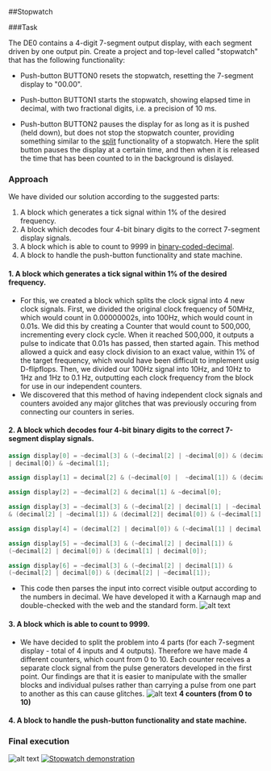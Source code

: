 ##Stopwatch

###Task

The DE0 contains a 4-digit 7-segment output display,
with each segment driven by one output pin. Create
a project and top-level called "stopwatch" that has
the following functionality:

- Push-button BUTTON0 resets the stopwatch,
  resetting the 7-segment display to "00.00".

- Push-button BUTTON1 starts the stopwatch,
  showing elapsed time in decimal, with two
  fractional digits, i.e. a precision of 10 ms.

- Push-button BUTTON2 pauses the display for as
  long as it is pushed (held down), but does not stop
  the stopwatch counter, providing something similar to the
  [split](http://en.wikipedia.org/wiki/Stopwatch) functionality
  of a stopwatch. Here the split button pauses the display at a certain time, and then when it is released the time that has been counted to in the background is dislayed.

### Approach

We have divided our solution according to the suggested parts:
  1. A block which generates a tick signal within 1% of the desired frequency.
  2. A block which decodes four 4-bit binary digits to the correct 7-segment display signals.
  3. A block which is able to count to 9999 in [binary-coded-decimal](http://en.wikipedia.org/wiki/Binary-coded_decimal).
  4. A block to handle the push-button functionality and state machine.

#### 1. A block which generates a tick signal within 1% of the desired frequency.
  - For this, we created a block which splits the clock signal into 4 new clock signals. First, we divided the original clock frequency of 50MHz, which would count in 0.00000002s, into 100Hz, which would count in 0.01s. We did this by creating a Counter that would count to 500,000, incrementing every clock cycle. When it reached 500,000, it outputs a pulse to indicate that 0.01s has passed, then started again. This method allowed a quick and easy clock division to an exact value, within 1% of the target frequency, which would have been difficult to implement usig D-flipflops. Then, we divided our 100Hz signal into 10Hz, and 10Hz to 1Hz and 1Hz to 0.1 Hz, outputting each clock frequency from the block for use in our independent counters.
  - We discovered that this method of having independent clock signals and counters avoided any major glitches that was previously occuring from connecting our counters in series.

#### 2. A block which decodes four 4-bit binary digits to the correct 7-segment display signals.
```Verilog
assign display[0] = ~decimal[3] & (~decimal[2] | ~decimal[0]) & (decimal[2] 
| decimal[O]) & ~decimal[1];

assign display[1] = decimal[2] & (~decimal[0] |  ~decimal[1]) & (decimal[0] | decimal[1]);

assign display[2] = ~decimal[2] & decimal[1] & ~decimal[0];

assign display[3] = ~decimal[3] & (~decimal[2] | decimal[1] | ~decimal[0])
& (decimal[2] | ~decimal[1]) & (decimal[2]| decimal[0]) & (~decimal[1] | decimal[0]);

assign display[4] = (decimal[2] | decimal[0]) & (~decimal[1] | decimal[0])

assign display[5] = ~decimal[3] & (~decimal[2] | decimal[1]) & 
(~decimal[2] | decimal[0]) & (decimal[1] | decimal[0]);

assign display[6] = ~decimal[3] & (~decimal[2] | decimal[1]) & 
(~decimal[2] | decimal[0]) & (decimal[2] | ~decimal[1]);
```
  - This code then parses the input into correct visible output according to the numbers in decimal. We have developed it with a Karnaugh map and double-checked with the web and the standard form. 
![alt text](http://www.thelearningpit.com/lp/doc/7seg/7truth.gif) 

#### 3. A block which is able to count to 9999.
  - We have decided to split the problem into 4 parts (for each 7-segment display - total of 4 inputs and 4 outputs). Therefore we have made 4 different counters, which count from 0 to 10. Each counter receives a separate clock signal from the pulse generators developed in the first point. Our findings are that it is easier to manipulate with the smaller blocks and individual pulses rather than carrying a pulse from one part to another as this can cause glitches. 
   ![alt text](http://i65.tinypic.com/11lhg08.png)
   __4 counters (from 0 to 10)__

#### 4. A block to handle the push-button functionality and state machine.

### Final execution
![alt text](http://i68.tinypic.com/sl4qq8.png)
[![Stopwatch demonstration](http://i68.tinypic.com/1pi7g0.png)](https://youtu.be/1N2TEmU0eFQ "Stopwatch demonstration")

